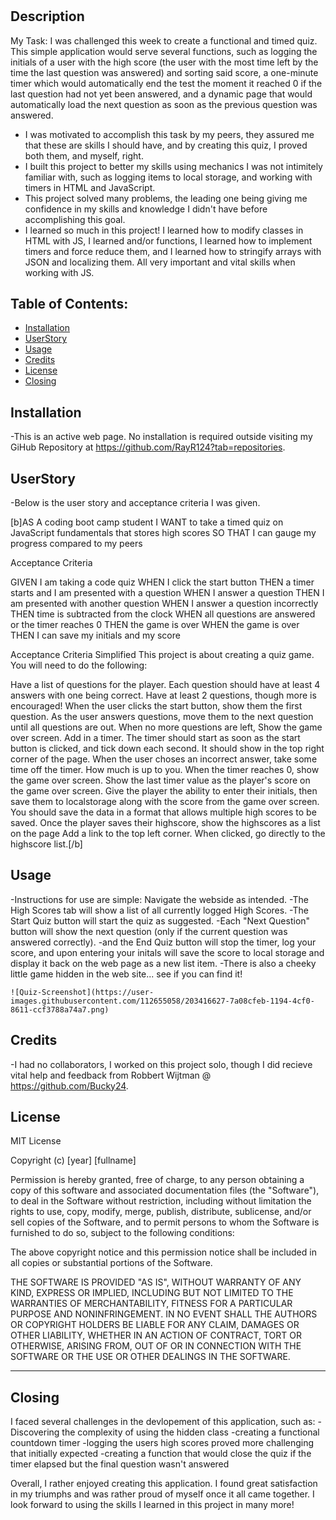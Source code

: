 # <Cheeky Coding Quiz>

## Description

My Task:
I was challenged this week to create a functional and timed quiz. This simple application would serve several functions, such as logging the initials of a user with the high score (the user with the most time left by the time the last question was answered) and sorting said score, a one-minute timer which would automatically end the test the moment it reached 0 if the last question had not yet been answered, and a dynamic page that would automatically load the next question as soon as the previous question was answered.

- I was motivated to accomplish this task by my peers, they assured me that these are skills I should have, and by creating this quiz, I proved both them, and myself, right.
- I built this project to better my skills using mechanics I was not intimitely familiar with, such as logging items to local storage, and working with timers in HTML and JavaScript.
- This project solved many problems, the leading one being giving me confidence in my skills and knowledge I didn't have before accomplishing this goal.
- I learned so much in this project! I learned how to modify classes in HTML with JS, I learned and/or functions, I learned how to implement timers and force reduce them, and I learned how to stringify arrays with JSON and localizing them. All very important and vital skills when working with JS.

## Table of Contents:

- [Installation](#installation)
- [UserStory](#UserStory)
- [Usage](#usage)
- [Credits](#credits)
- [License](#license)
- [Closing](#Closing)

## Installation

-This is an active web page. No installation is required outside visiting my GiHub Repository at https://github.com/RayR124?tab=repositories.

## UserStory

-Below is the user story and acceptance criteria I was given.

[b]AS A coding boot camp student
I WANT to take a timed quiz on JavaScript fundamentals that stores high scores
SO THAT I can gauge my progress compared to my peers


Acceptance Criteria

GIVEN I am taking a code quiz
WHEN I click the start button
THEN a timer starts and I am presented with a question
WHEN I answer a question
THEN I am presented with another question
WHEN I answer a question incorrectly
THEN time is subtracted from the clock
WHEN all questions are answered or the timer reaches 0
THEN the game is over
WHEN the game is over
THEN I can save my initials and my score


Acceptance Criteria Simplified
This project is about creating a quiz game. You will need to do the following:

Have a list of questions for the player. Each question should have at least 4 answers with one being correct. Have at least 2 questions, though more is encouraged!
When the user clicks the start button, show them the first question.
As the user answers questions, move them to the next question until all questions are out.
When no more questions are left, Show the game over screen.
Add in a timer. The timer should start as soon as the start button is clicked, and tick down each second. It should show in the top right corner of the page.
When the user choses an incorrect answer, take some time off the timer. How much is up to you.
When the timer reaches 0, show the game over screen.
Show the last timer value as the player's score on the game over screen.
Give the player the ability to enter their initials, then save them to localstorage along with the score from the game over screen. You should save the data in a format that allows multiple high scores to be saved.
Once the player saves their highscore, show the highscores as a list on the page
Add a link to the top left corner. When clicked, go directly to the highscore list.[/b]

## Usage

-Instructions for use are simple: Navigate the webside as intended. 
-The High Scores tab will show a list of all currently logged High Scores.
-The Start Quiz button will start the quiz as suggested.
-Each "Next Question" button will show the next question (only if the current question was answered correctly).
-and the End Quiz button will stop the timer, log your score, and upon entering your initals will save the score to local storage and display it back on the web page as a new list item.
-There is also a cheeky little game hidden in the web site... see if you can find it!

    ![Quiz-Screenshot](https://user-images.githubusercontent.com/112655058/203416627-7a08cfeb-1194-4cf0-8611-ccf3788a74a7.png)

## Credits

-I had no collaborators, I worked on this project solo, though I did recieve vital help and feedback from Robbert Wijtman @ https://github.com/Bucky24.

## License

MIT License

Copyright (c) [year] [fullname]

Permission is hereby granted, free of charge, to any person obtaining a copy
of this software and associated documentation files (the "Software"), to deal
in the Software without restriction, including without limitation the rights
to use, copy, modify, merge, publish, distribute, sublicense, and/or sell
copies of the Software, and to permit persons to whom the Software is
furnished to do so, subject to the following conditions:

The above copyright notice and this permission notice shall be included in all
copies or substantial portions of the Software.

THE SOFTWARE IS PROVIDED "AS IS", WITHOUT WARRANTY OF ANY KIND, EXPRESS OR
IMPLIED, INCLUDING BUT NOT LIMITED TO THE WARRANTIES OF MERCHANTABILITY,
FITNESS FOR A PARTICULAR PURPOSE AND NONINFRINGEMENT. IN NO EVENT SHALL THE
AUTHORS OR COPYRIGHT HOLDERS BE LIABLE FOR ANY CLAIM, DAMAGES OR OTHER
LIABILITY, WHETHER IN AN ACTION OF CONTRACT, TORT OR OTHERWISE, ARISING FROM,
OUT OF OR IN CONNECTION WITH THE SOFTWARE OR THE USE OR OTHER DEALINGS IN THE
SOFTWARE.

---

## Closing

I faced several challenges in the devlopement of this application, such as:
-Discovering the complexity of using the hidden class
-creating a functional countdown timer
-logging the users high scores proved more challenging that initially expected
-creating a function that would close the quiz if the timer elapsed but the final question wasn't answered

Overall, I rather enjoyed creating this application. I found great satisfaction in my triumphs and was rather proud of myself once it all came together. I look forward to using the skills I learned in this project in many more!
